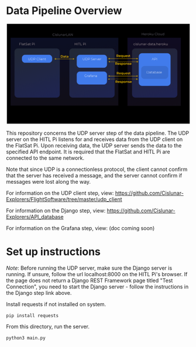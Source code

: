 # Data Pipeline Overview
<p align="center">
  <img src="/UDP_groundstation/media/frame.png" width="500" title="hover text" alt="data pipeline schematic here">
</p>

This repository concerns the UDP server step of the data pipeline. The UDP server on the HITL Pi listens for and receives data from the UDP client on the FlatSat Pi. Upon receiving data, the UDP server sends the data to the specified API endpoint. It is required that the FlatSat and HITL Pi are connected to the same network. 

Note that since UDP is a connectionless protocol, the client cannot confirm that the server has received a message, and the server cannot confirm if messages were lost along the way.

For information on the UDP client step, view: https://github.com/Cislunar-Explorers/FlightSoftware/tree/master/udp_client

For information on the Django step, view: https://github.com/Cislunar-Explorers/API_database

For information on the Grafana step, view: (doc coming soon)


# Set up instructions
<i>Note</i>: Before running the UDP server, make sure the Django server is running. If unsure, follow the url localhost:8000 on the HITL Pi's browser. If the page does not return a Django REST Framework page titled "Test Connection", you need to start the Django server - follow the instructions in the Django step link above. 

Install requests if not installed on system.
```
pip install requests
```

From this directory, run the server.
```
python3 main.py
```
